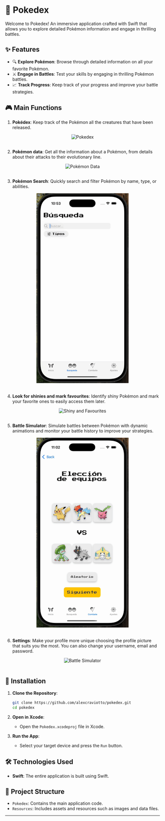 # 📖 Pokedex

Welcome to Pokedex! An immersive application crafted with Swift that allows you to explore detailed Pokémon information and engage in thrilling battles.

## ✨ Features

- 🔍 **Explore Pokémon**: Browse through detailed information on all your favorite Pokémon.
- ⚔️ **Engage in Battles**: Test your skills by engaging in thrilling Pokémon battles.
- 📈 **Track Progress**: Keep track of your progress and improve your battle strategies.

## 🎮 Main Functions

1. **Pokédex**: Keep track of the Pokémon all the creatures that have been released.
<div align="center">
    <img src="media/main.gif" alt="Pokedex" width="300">
</div>
<br>

2. **Pokémon data**: Get all the information about a Pokémon, from details about their attacks to their evolutionary line.
<div align="center">
    <img src="media/data.gif" alt="Pokémon Data" width="300">
</div>
<br>

3. **Pokémon Search**: Quickly search and filter Pokémon by name, type, or abilities.
<div align="center">
    <img src="media/search.gif" alt="Pokémon Search" width="300">
</div>
<br>

4. **Look for shinies and mark favourites**: Identify shiny Pokémon and mark your favorite ones to easily access them later.
<div align="center">
    <img src="media/shinyAndFavorite.gif" alt="Shiny and Favourites" width="300">
</div>
<br>

5. **Battle Simulator**: Simulate battles between Pokémon with dynamic animations and monitor your battle history to improve your strategies.
<div align="center">
    <img src="media/fighting.gif" alt="Battle Simulator" width="300">
</div>
<br>

6. **Settings**: Make your profile more unique choosing the profile picture that suits you the most. You can also change your username, email and password.
<div align="center">
    <img src="media/settings.gif" alt="Battle Simulator" width="300">
</div>
<br>

## 📱 Installation

1. **Clone the Repository**:
   ```bash
   git clone https://github.com/alexcraviotto/pokedex.git
   cd pokedex
   ```

2. **Open in Xcode**:
   - Open the `Pokedex.xcodeproj` file in Xcode.

3. **Run the App**:
   - Select your target device and press the `Run` button.

## 🛠️ Technologies Used

- **Swift**: The entire application is built using Swift.

## 📂 Project Structure

- `Pokedex`: Contains the main application code.
- `Resources`: Includes assets and resources such as images and data files.

---
